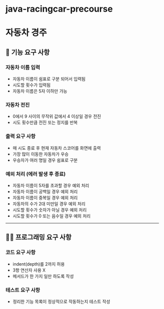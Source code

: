 # java-racingcar-precourse
# 자동차 경주
## 🧰 기능 요구 사항

### 자동차 이름 입력
- 자동차 이름이 쉼표로 구분 되어서 입력됨
- 시도할 횟수가 입력됨
- 자동차 이름은 5자 이하만 가능

### 자동차 전진
- 0에서 9 사이의 무작위 값에서 4 이상일 경우 전진
- 시도 횟수만큼 전진 또는 정지를 반복

### 출력 요구 사항
- 매 시도 종료 후 현재 자동차 스코어를 화면에 출력
- 가장 많이 이동한 자동차가 우승
- 우승자가 여러 명일 경우 쉼표로 구분

### 예외 처리 (에러 발생 후 종료)
- 자동차 이름이 5자를 초과할 경우 예외 처리
- 자동차 이름이 공백일 경우 예외 처리
- 자동차 이름이 중복일 경우 예외 처리
- 자동차의 수가 2대 미만일 경우 예외 처리
- 시도할 횟수가 숫자가 아닐 경우 예외 처리
- 시도할 횟수가 0 또는 음수일 경우 예외 처리

---
## 👨‍💻 프로그래밍 요구 사항
### 코드 요구 사항
- indent(depth)를 2까지 허용
- 3항 연산자 사용 X
- 메서드가 한 가지 일만 하도록 작성

### 테스트 요구 사항
- 정리한 기능 목록이 정상적으로 작동하는지 테스트 작성
